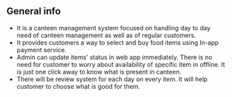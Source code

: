 


## General info
* It is a canteen management system focused on handling day to day need of canteen management as well as of regular customers.
* It provides customers a way to select and buy food items using In-app payment service.
* Admin can update items' status in web app immediately. There is no need for customer to worry about availability of specific item in offline. It is just one click away to know what is present in canteen.
* There will be review system for each day on every item. It will help customer to choose what is good for them.
	

	
